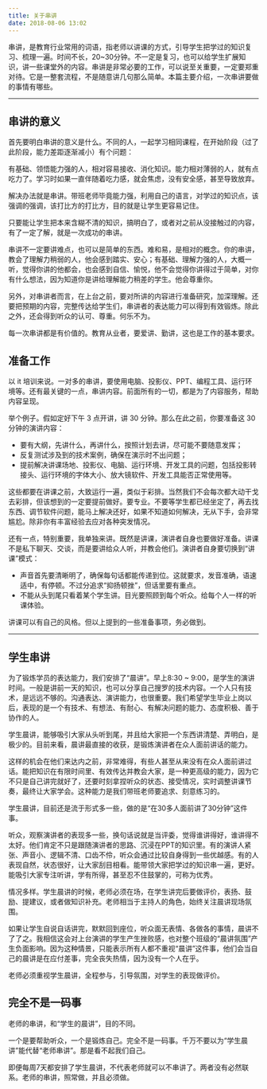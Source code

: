 ```yaml
---
title: 关于串讲
date: 2018-08-06 13:02
---
```


串讲，是教育行业常用的词语，指老师以讲课的方式，引导学生把学过的知识复习、梳理一遍。时间不长，20~30分钟。不一定是复习，也可以给学生扩展知识，讲一些课堂外的内容。串讲是非常必要的工作，可以说至关重要，一定要郑重对待。它是一整套流程，不是随意讲几句那么简单。本篇主要介绍，一次串讲要做的事情有哪些。

<!-- more -->

---

## 串讲的意义

首先要明白串讲的意义是什么。不同的人，一起学习相同课程，在开始阶段（过了此阶段，能力差距逐渐减小）有个问题：

有基础、领悟能力强的人，相对容易接收、消化知识。能力相对薄弱的人，就有点吃力了。学习时如果一直伴随着吃力感，就会焦虑，没有安全感，甚至导致放弃。

解决办法就是串讲。带班老师毕竟能力强，利用自己的语言，对学过的知识点，该强调的强调，该打比方的打比方，目的就是让学生更容易记住。

只要能让学生把本来含糊不清的知识，搞明白了，或者对之前从没接触过的内容，有了一定了解，就是一次成功的串讲。

串讲不一定要讲难点，也可以是简单的东西。难和易，是相对的概念。你的串讲，教会了理解力稍弱的人，他会感到踏实、安心；有基础、理解力强的人，大概一听，觉得你讲的他都会，也会感到自信、愉悦，他不会觉得你讲得过于简单，对你有什么想法，因为知道你是讲给理解能力稍差的学生。他会尊重你。

另外，对串讲者而言，在上台之前，要对所讲的内容进行准备研究，加深理解。还要把预期的内容，完整传达给学生们，串讲者的表达能力可以得到有效锻炼。除此之外，还会得到听众的认可、尊重。何乐不为。

每一次串讲都是有价值的。教育从业者，要爱讲、勤讲，这也是工作的基本要求。

## 准备工作

以 it 培训来说。一对多的串讲，要使用电脑、投影仪、PPT、编程工具、运行环境等。还有最关键的一点，串讲内容。前面所有的一切，都是为了内容服务，帮助内容呈现。

举个例子。假如定好下午 3 点开讲，讲 30 分钟。那么在此之前，你要准备这 30 分钟的演讲内容：
- 要有大纲，先讲什么，再讲什么，按照计划去讲，尽可能不要随意发挥；
- 反复测试涉及到的技术案例，确保在演示时不出问题；
- 提前解决讲课场地、投影仪、电脑、运行环境、开发工具的问题，包括投影转接头、运行环境的字体大小、放大镜软件、开发工具能否正常使用等。

这些都要在讲课之前，大致运行一遍，类似于彩排。当然我们不会每次都大动干戈去彩排，但该想到的一定要提前做好。要专业。不要等学生都已经坐定了，再去找东西、调节软件问题，能马上解决还好，如果不知道如何解决，无从下手，会非常尴尬。除非你有丰富经验去应对各种突发情况。

还有一点，特别重要，我单独来讲。既然是讲课，演讲者自身也要做好准备。讲课不是私下聊天、交谈，而是要讲给众人听，并教会他们。演讲者自身要切换到“讲课”模式：
- 声音首先要清晰明了，确保每句话都能传递到位。这就要求，发音准确，语速适中，有停顿。不过分追求“抑扬顿挫”，但话里要有重点。
- 不能从头到尾只看着某个学生讲。目光要照顾到每个听众。给每个人一样的听课体验。

讲课可以有自己的风格。但以上提到的一些准备事项，务必做到。

---

## 学生串讲

为了锻炼学员的表达能力，我们安排了“晨讲”。早上8:30 ~ 9:00，是学生的演讲时间。一般是讲前一天的知识，也可以分享自己搜罗的技术内容。一个人只有技术，是远远不够的。沟通表达、演讲能力，也很重要。我们希望学生毕业上岗以后，表现的是一个有技术、有想法、有耐心、有解决问题的能力、态度积极、善于协作的人。

学生晨讲，能够吸引大家从头听到尾，并且给大家把一个东西讲清楚、弄明白，是极少的。目前来看，晨讲最直接的收获，是锻炼演讲者在众人面前讲话的能力。

这样的机会在他们来达内之前，非常难得，有些人甚至从来没有在众人面前讲过话。能把知识在有限时间里、有效传达并教会大家，是一种更高级的能力，因为它不只是自己讲完就好了，还要时刻拿捏听众的状态、接受情况，实时调整讲课节奏，最终让大家学会。这种能力是我们带班老师要追求、刻意练习的。

学生晨讲，目前还是流于形式多一些，做的是“在30多人面前讲了30分钟”这件事。

听众，观察演讲者的表现多一些，换句话说就是当评委，觉得谁讲得好，谁讲得不太好。他们肯定不只是跟随演讲者的思路、沉浸在PPT的知识里。有的演讲人紧张、声音小、逻辑不清、口齿不伶，听众会通过比较自身得到一些优越感。有的人表现自然，状态很好，让大家刮目相看。能带领大家把学过的知识串一遍，更好。能吸引大家专注听讲，学有所得，甚至忍不住鼓掌的，可称为优秀。

情况多样。学生晨讲的时候，老师必须在场，在学生讲完后要做评价，表扬、鼓励、提建议，或者做知识补充。老师相当于主持人的角色，始终关注晨讲现场氛围。

如果让学生自说自话讲完，默默回到座位，听众面无表情、各做各的事情，晨讲不了了之。我相信这会对上台演讲的学生产生挫败感，也对整个班级的“晨讲氛围”产生负面影响。因为这种情景，只能表示所有人都不重视“晨讲”这件事，他们会当自己的晨讲是在应付差事，完全丧失热情，因为没有一个人在乎。

老师必须重视学生晨讲，全程参与，引导氛围，对学生的表现做评价。

## 完全不是一码事

老师的串讲，和“学生的晨讲”，目的不同。

一个是要帮助听众，一个是锻炼自己。完全不是一码事。千万不要以为“学生晨讲”能代替“老师串讲”。那是看不起我们自己。

即便每周7天都安排了学生晨讲，不代表老师就可以不串讲了。两者没有必然联系。老师的串讲，照常做，并且必须做。